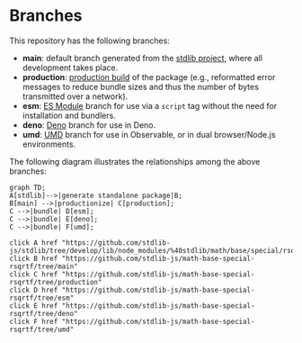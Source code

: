 <!--

@license Apache-2.0

Copyright (c) 2022 The Stdlib Authors.

Licensed under the Apache License, Version 2.0 (the "License");
you may not use this file except in compliance with the License.
You may obtain a copy of the License at

    http://www.apache.org/licenses/LICENSE-2.0

Unless required by applicable law or agreed to in writing, software
distributed under the License is distributed on an "AS IS" BASIS,
WITHOUT WARRANTIES OR CONDITIONS OF ANY KIND, either express or implied.
See the License for the specific language governing permissions and
limitations under the License.

-->

# Branches

This repository has the following branches:

-   **main**: default branch generated from the [stdlib project][stdlib-url], where all development takes place.
-   **production**: [production build][production-url] of the package (e.g., reformatted error messages to reduce bundle sizes and thus the number of bytes transmitted over a network).
-   **esm**: [ES Module][esm-url] branch for use via a `script` tag without the need for installation and bundlers.
-   **deno**: [Deno][deno-url] branch for use in Deno.
-   **umd**: [UMD][umd-url] branch for use in Observable, or in dual browser/Node.js environments.

The following diagram illustrates the relationships among the above branches:

```mermaid
graph TD;
A[stdlib]-->|generate standalone package|B;
B[main] -->|productionize| C[production];
C -->|bundle| D[esm];
C -->|bundle| E[deno];
C -->|bundle| F[umd];

click A href "https://github.com/stdlib-js/stdlib/tree/develop/lib/node_modules/%40stdlib/math/base/special/rsqrtf"
click B href "https://github.com/stdlib-js/math-base-special-rsqrtf/tree/main"
click C href "https://github.com/stdlib-js/math-base-special-rsqrtf/tree/production"
click D href "https://github.com/stdlib-js/math-base-special-rsqrtf/tree/esm"
click E href "https://github.com/stdlib-js/math-base-special-rsqrtf/tree/deno"
click F href "https://github.com/stdlib-js/math-base-special-rsqrtf/tree/umd"
```

[stdlib-url]: https://github.com/stdlib-js/stdlib/tree/develop/lib/node_modules/%40stdlib/math/base/special/rsqrtf
[production-url]: https://github.com/stdlib-js/math-base-special-rsqrtf/tree/production
[deno-url]: https://github.com/stdlib-js/math-base-special-rsqrtf/tree/deno
[umd-url]: https://github.com/stdlib-js/math-base-special-rsqrtf/tree/umd
[esm-url]: https://github.com/stdlib-js/math-base-special-rsqrtf/tree/esm
